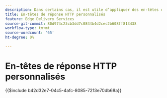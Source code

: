 ```yaml
---
description: Dans certains cas, il est utile d’appliquer des en-têtes de réponse HTTP personnalisés aux ressources, par exemple pour autoriser CORS. Si vous souhaitez spécifier des en-têtes, créez un classeur Excel ou un classeur Google Sheets dans le dossier `/.helix` de votre site web dans Sharepoint ou Google Drive appelé `headers.xlsx` dans SharePoint ou `headers` dans Google Drive.
title: En-têtes de réponse HTTP personnalisés
feature: Edge Delivery Services
source-git-commit: 80d974c23cb3dd7c0844b4d2cec2b608ff813438
workflow-type: tm+mt
source-wordcount: '65'
ht-degree: 0%

---
```


# En-têtes de réponse HTTP personnalisés

{{$include b42d32e7-04c5-4afc-8085-7213e70db68a}}